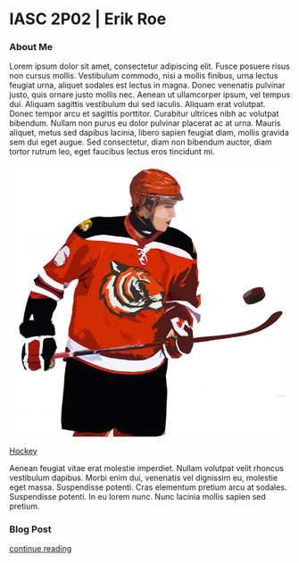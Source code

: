 # IASC 2P02 | Erik Roe

### About Me

Lorem ipsum dolor sit amet, consectetur adipiscing elit. Fusce posuere risus non cursus mollis. Vestibulum commodo, nisi a mollis finibus, urna lectus feugiat urna, aliquet sodales est lectus in magna. Donec venenatis pulvinar justo, quis ornare justo mollis nec. Aenean ut ullamcorper ipsum, vel tempus dui. Aliquam sagittis vestibulum dui sed iaculis. Aliquam erat volutpat. Donec tempor arcu et sagittis porttitor. Curabitur ultrices nibh ac volutpat bibendum. Nullam non purus eu dolor pulvinar placerat ac at urna. Mauris aliquet, metus sed dapibus lacinia, libero sapien feugiat diam, mollis gravida sem dui eget augue. Sed consectetur, diam non bibendum auctor, diam tortor rutrum leo, eget faucibus lectus eros tincidunt mi.

![](images/hockey-1496359_960_720.png)

[Hockey](https://en.wikipedia.org/wiki/Hockey)

Aenean feugiat vitae erat molestie imperdiet. Nullam volutpat velit rhoncus vestibulum dapibus. Morbi enim dui, venenatis vel dignissim eu, molestie eget massa. Suspendisse potenti. Cras elementum pretium arcu at sodales. Suspendisse potenti. In eu lorem nunc. Nunc lacinia mollis sapien sed pretium.

### Blog Post

[continue reading](blog)

